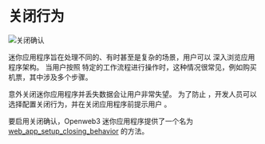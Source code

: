 # 关闭行为

![关闭确认](/functionality/closing-confirmation.png)

迷你应用程序旨在处理不同的、有时甚至是复杂的场景，用户可以
深入浏览应用程序架构。 当用户按照
特定的工作流程进行操作时，这种情况很常见，例如购买机票，其中涉及多个步骤。

意外关闭迷你应用程序并丢失数据会让用户非常失望。 为了防止
，开发人员可以选择配置关闭行为，并在关闭应用程序前提示用户
。

要启用关闭确认，Openweb3 迷你应用程序提供了一个名为 [web_app_setup_closing_behavior](methods.md#web-app-setup-closing-behavior) 的方法。
